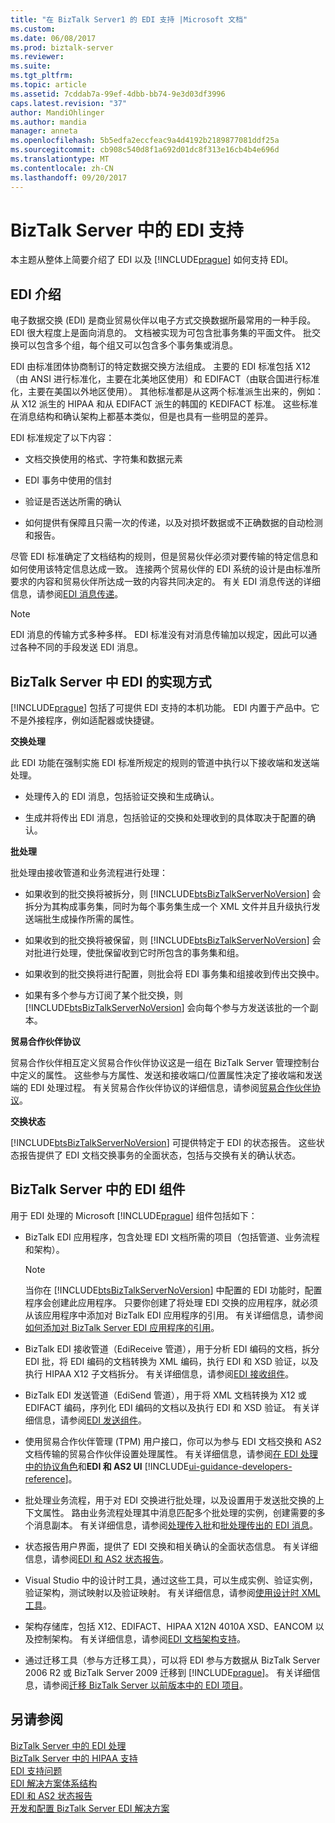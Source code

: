```yaml
---
title: "在 BizTalk Server1 的 EDI 支持 |Microsoft 文档"
ms.custom: 
ms.date: 06/08/2017
ms.prod: biztalk-server
ms.reviewer: 
ms.suite: 
ms.tgt_pltfrm: 
ms.topic: article
ms.assetid: 7cddab7a-99ef-4dbb-bb74-9e3d03df3996
caps.latest.revision: "37"
author: MandiOhlinger
ms.author: mandia
manager: anneta
ms.openlocfilehash: 5b5edfa2eccfeac9a4d4192b2189877081ddf25a
ms.sourcegitcommit: cb908c540d8f1a692d01dc8f313e16cb4b4e696d
ms.translationtype: MT
ms.contentlocale: zh-CN
ms.lasthandoff: 09/20/2017
---
```

# <a name="edi-support-in-biztalk-server"></a>BizTalk Server 中的 EDI 支持
本主题从整体上简要介绍了 EDI 以及 [!INCLUDE[prague](../includes/prague-md.md)] 如何支持 EDI。  
  
## <a name="introduction-to-edi"></a>EDI 介绍  
 电子数据交换 (EDI) 是商业贸易伙伴以电子方式交换数据所最常用的一种手段。 EDI 很大程度上是面向消息的。 文档被实现为可包含批事务集的平面文件。 批交换可以包含多个组，每个组又可以包含多个事务集或消息。  
  
 EDI 由标准团体协商制订的特定数据交换方法组成。 主要的 EDI 标准包括 X12（由 ANSI 进行标准化，主要在北美地区使用）和 EDIFACT（由联合国进行标准化，主要在美国以外地区使用）。 其他标准都是从这两个标准派生出来的，例如：从 X12 派生的 HIPAA 和从 EDIFACT 派生的韩国的 KEDIFACT 标准。 这些标准在消息结构和确认架构上都基本类似，但是也具有一些明显的差异。  
  
 EDI 标准规定了以下内容：  
  
-   文档交换使用的格式、字符集和数据元素  
  
-   EDI 事务中使用的信封  
  
-   验证是否送达所需的确认  
  
-   如何提供有保障且只需一次的传递，以及对损坏数据或不正确数据的自动检测和报告。  
  
 尽管 EDI 标准确定了文档结构的规则，但是贸易伙伴必须对要传输的特定信息和如何使用该特定信息达成一致。 连接两个贸易伙伴的 EDI 系统的设计是由标准所要求的内容和贸易伙伴所达成一致的内容共同决定的。 有关 EDI 消息传送的详细信息，请参阅[EDI 消息传递](../core/edi-messaging.md)。  
  
> [!NOTE]
>  EDI 消息的传输方式多种多样。 EDI 标准没有对消息传输加以规定，因此可以通过各种不同的手段发送 EDI 消息。  
  
## <a name="how-edi-is-implemented-in-biztalk-server"></a>BizTalk Server 中 EDI 的实现方式  
 [!INCLUDE[prague](../includes/prague-md.md)] 包括了可提供 EDI 支持的本机功能。 EDI 内置于产品中。它不是外接程序，例如适配器或快捷键。  
  
 **交换处理**  
  
 此 EDI 功能在强制实施 EDI 标准所规定的规则的管道中执行以下接收端和发送端处理。  
  
-   处理传入的 EDI 消息，包括验证交换和生成确认。  
  
-   生成并将传出 EDI 消息，包括验证的交换和处理收到的具体取决于配置的确认。  
  
 **批处理**  
  
 批处理由接收管道和业务流程进行处理：  
  
-   如果收到的批交换将被拆分，则 [!INCLUDE[btsBizTalkServerNoVersion](../includes/btsbiztalkservernoversion-md.md)] 会拆分为其构成事务集，同时为每个事务集生成一个 XML 文件并且升级执行发送端批生成操作所需的属性。  
  
-   如果收到的批交换将被保留，则 [!INCLUDE[btsBizTalkServerNoVersion](../includes/btsbiztalkservernoversion-md.md)] 会对批进行处理，使批保留收到它时所包含的事务集和组。  
  
-   如果收到的批交换将进行配置，则批会将 EDI 事务集和组接收到传出交换中。  
  
-   如果有多个参与方订阅了某个批交换，则 [!INCLUDE[btsBizTalkServerNoVersion](../includes/btsbiztalkservernoversion-md.md)] 会向每个参与方发送该批的一个副本。  
  
 **贸易合作伙伴协议**  
  
 贸易合作伙伴相互定义贸易合作伙伴协议这是一组在 BizTalk Server 管理控制台中定义的属性。 这些参与方属性、发送和接收端口/位置属性决定了接收端和发送端的 EDI 处理过程。 有关贸易合作伙伴协议的详细信息，请参阅[贸易合作伙伴协议](../core/trading-partner-agreement.md)。  
  
 **交换状态**  
  
 [!INCLUDE[btsBizTalkServerNoVersion](../includes/btsbiztalkservernoversion-md.md)] 可提供特定于 EDI 的状态报告。 这些状态报告提供了 EDI 文档交换事务的全面状态，包括与交换有关的确认状态。  
  
## <a name="edi-components-in-biztalk-server"></a>BizTalk Server 中的 EDI 组件  
 用于 EDI 处理的 Microsoft [!INCLUDE[prague](../includes/prague-md.md)] 组件包括如下：  
  
-   BizTalk EDI 应用程序，包含处理 EDI 文档所需的项目（包括管道、业务流程和架构）。  
  
    > [!NOTE]
    >  当你在 [!INCLUDE[btsBizTalkServerNoVersion](../includes/btsbiztalkservernoversion-md.md)] 中配置的 EDI 功能时，配置程序会创建此应用程序。 只要你创建了将处理 EDI 交换的应用程序，就必须从该应用程序中添加对 BizTalk EDI 应用程序的引用。 有关详细信息，请参阅[如何添加对 BizTalk Server EDI 应用程序的引用](http://msdn.microsoft.com/library/7af066fb-372f-4709-b566-c8d6b4a9d782)。  
  
-   BizTalk EDI 接收管道（EdiReceive 管道），用于分析 EDI 编码的文档，拆分 EDI 批，将 EDI 编码的文档转换为 XML 编码，执行 EDI 和 XSD 验证，以及执行 HIPAA X12 子文档拆分。 有关详细信息，请参阅[EDI 接收组件](../core/edi-receive-components.md)。  
  
-   BizTalk EDI 发送管道（EdiSend 管道），用于将 XML 文档转换为 X12 或 EDIFACT 编码，序列化 EDI 编码的文档以及执行 EDI 和 XSD 验证。 有关详细信息，请参阅[EDI 发送组件](../core/edi-send-components.md)。  
  
-   使用贸易合作伙伴管理 (TPM) 用户接口，你可以为参与 EDI 文档交换和 AS2 文档传输的贸易合作伙伴设置处理属性。 有关详细信息，请参阅[在 EDI 处理中的协议角色](../core/the-role-of-agreements-in-edi-processing.md)和**EDI 和 AS2 UI** [!INCLUDE[ui-guidance-developers-reference](../includes/ui-guidance-developers-reference.md)]。
  
-   批处理业务流程，用于对 EDI 交换进行批处理，以及设置用于发送批交换的上下文属性。 路由业务流程处理其中消息匹配多个批处理的实例，创建需要的多个消息副本。 有关详细信息，请参阅[处理传入批](../core/processing-incoming-batches.md)和[批处理传出的 EDI 消息](../core/batching-outgoing-edi-messages.md)。  
  
-   状态报告用户界面，提供了 EDI 交换和相关确认的全面状态信息。 有关详细信息，请参阅[EDI 和 AS2 状态报告](../core/edi-and-as2-status-reporting.md)。  
  
-   Visual Studio 中的设计时工具，通过这些工具，可以生成实例、验证实例，验证架构，测试映射以及验证映射。 有关详细信息，请参阅[使用设计时 XML 工具](../core/using-design-time-xml-tools.md)。  
  
-   架构存储库，包括 X12、EDIFACT、HIPAA X12N 4010A XSD、EANCOM 以及控制架构。 有关详细信息，请参阅[EDI 文档架构支持](../core/edi-document-schema-support.md)。  
  
-   通过迁移工具（参与方迁移工具），可以将 EDI 参与方数据从 BizTalk Server 2006 R2 或 BizTalk Server 2009 迁移到 [!INCLUDE[prague](../includes/prague-md.md)]。 有关详细信息，请参阅[迁移 BizTalk Server 以前版本中的 EDI 项目](http://msdn.microsoft.com/library/b956a97e-03d0-47ea-a2ce-c07a339c0f2c)。  
  
## <a name="see-also"></a>另请参阅  
 [BizTalk Server 中的 EDI 处理](../core/edi-processing-in-biztalk-server.md)   
 [BizTalk Server 中的 HIPAA 支持](../core/hipaa-support-in-biztalk-server.md)   
 [EDI 支持问题](../core/edi-support-issues.md)   
 [EDI 解决方案体系结构](../core/edi-solution-architecture.md)   
 [EDI 和 AS2 状态报告](../core/edi-and-as2-status-reporting.md)   
 [开发和配置 BizTalk Server EDI 解决方案](../core/developing-and-configuring-biztalk-server-edi-solutions.md)
